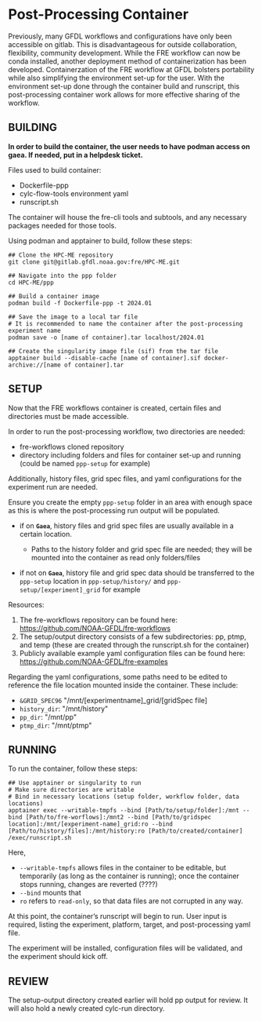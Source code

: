 # Post-Processing Container

Previously, many GFDL workflows and configurations have only been accessible on gitlab. This is disadvantageous for outside collaboration, flexibility, community development. While the FRE workflow can now be conda installed, another deployment method of containerization has been developed. Containerzation of the FRE workflow at GFDL bolsters portability while also simplifying the environment set-up for the user. With the environment set-up done through the container build and runscript, this post-processing container work allows for more effective sharing of the workflow.

## BUILDING

**In order to build the container, the user needs to have podman access on gaea. If needed, put in a helpdesk ticket.**

Files used to build container:

- Dockerfile-ppp
- cylc-flow-tools environment yaml
- runscript.sh
    
The container will house the fre-cli tools and subtools, and any necessary packages needed for those tools.

Using podman and apptainer to build, follow these steps:

```
## Clone the HPC-ME repository
git clone git@gitlab.gfdl.noaa.gov:fre/HPC-ME.git

## Navigate into the ppp folder
cd HPC-ME/ppp

## Build a container image
podman build -f Dockerfile-ppp -t 2024.01

## Save the image to a local tar file
# It is recommended to name the container after the post-processing experiment name
podman save -o [name of container].tar localhost/2024.01

## Create the singularity image file (sif) from the tar file
apptainer build --disable-cache [name of container].sif docker-archive://[name of container].tar
```

## SETUP
Now that the FRE workflows container is created, certain files and directories must be made accessible.

In order to run the post-processing workflow, two directories are needed: 

- fre-workflows cloned repository
- directory including folders and files for container set-up and running (could be named `ppp-setup` for example) 

Additionally, history files, grid spec files, and yaml configurations for the experiment run are needed. 

Ensure you create the empty `ppp-setup` folder in an area with enough space as this is where the post-processing run output will be populated. 

- if on **`Gaea`**, history files and grid spec files are usually available in a certain location. 
    - Paths to the history folder and grid spec file are needed; they will be mounted into the container as read only folders/files 

- if not on **`Gaea`**, history file and grid spec data should be transferred to the `ppp-setup` location in `ppp-setup/history/` and `ppp-setup/[experiment]_grid` for example

Resources:
1. The fre-workflows repository can be found here: https://github.com/NOAA-GFDL/fre-workflows
2. The setup/output directory consists of a few subdirectories: pp, ptmp, and temp (these are created through the runscript.sh for the container) 
3. Publicly available example yaml configuration files can be found here: https://github.com/NOAA-GFDL/fre-examples

Regarding the yaml configurations, some paths need to be edited to reference the file location mounted inside the container. These include: 

- `&GRID_SPEC96` "/mnt/[experimentname]_grid/[gridSpec file]
- `history_dir`: "/mnt/history"
- `pp_dir`: "/mnt/pp" 
- `ptmp_dir`: "/mnt/ptmp"

## RUNNING 

To run the container, follow these steps:

```
## Use apptainer or singularity to run
# Make sure directories are writable
# Bind in necessary locations (setup folder, workflow folder, data locations)
apptainer exec --writable-tmpfs --bind [Path/to/setup/folder]:/mnt --bind [Path/to/fre-worflows]:/mnt2 --bind [Path/to/gridspec location]:/mnt/[experiment-name]_grid:ro --bind [Path/to/history/files]:/mnt/history:ro [Path/to/created/container] /exec/runscript.sh
```

Here,
- `--writable-tmpfs` allows files in the container to be editable, but temporarily (as long as the container is running); once the container stops running, changes are reverted (????)
- `--bind` mounts that  
- `ro` refers to `read-only`, so that data files are not corrupted in any way. 

At this point, the container’s runscript will begin to run. User input is required, listing the experiment, platform, target, and post-processing yaml file.

The experiment will be installed, configuration files will be validated, and the experiment should kick off.

## REVIEW

The setup-output directory created earlier will hold pp output for review. It will also hold a newly created cylc-run directory.
